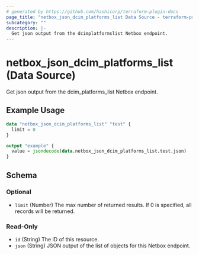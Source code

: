 ```yaml
---
# generated by https://github.com/hashicorp/terraform-plugin-docs
page_title: "netbox_json_dcim_platforms_list Data Source - terraform-provider-netbox"
subcategory: ""
description: |-
  Get json output from the dcimplatformslist Netbox endpoint.
---
```


# netbox_json_dcim_platforms_list (Data Source)

Get json output from the dcim_platforms_list Netbox endpoint.

## Example Usage

```terraform
data "netbox_json_dcim_platforms_list" "test" {
  limit = 0
}

output "example" {
  value = jsondecode(data.netbox_json_dcim_platforms_list.test.json)
}
```

<!-- schema generated by tfplugindocs -->
## Schema

### Optional

- `limit` (Number) The max number of returned results. If 0 is specified, all records will be returned.

### Read-Only

- `id` (String) The ID of this resource.
- `json` (String) JSON output of the list of objects for this Netbox endpoint.



